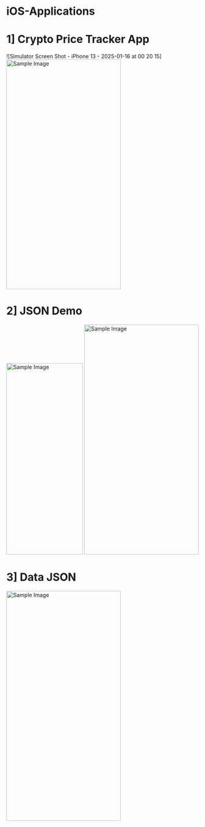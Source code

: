 # iOS-Applications
# 1] Crypto Price Tracker App
![Simulator Screen Shot - iPhone 13 - 2025-01-16 at 00 20 15]<img src="https://github.com/user-attachments/assets/c0d60f3d-78cd-4d78-82e8-3e82a9f62888" alt="Sample Image" style="width:300px; height:600px;">

# 2] JSON Demo 
<img src="![Image](https://github.com/user-attachments/assets/86b64577-8c52-482f-9277-7c5945673a62)
" alt="Sample Image" style="width:200px; height:500px;">
<img src="![Image](https://github.com/user-attachments/assets/bab12ccc-7622-42c8-8280-9f37d39515e4)
" alt="Sample Image" style="width:300px; height:600px;">

# 3] Data JSON
<img src="![Image](https://github.com/user-attachments/assets/3c5c7ee8-8f7d-4884-a1a1-4495464f2376)
" alt="Sample Image" style="width:300px; height:600px;">
